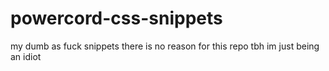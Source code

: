 # powercord-css-snippets
my dumb as fuck snippets there is no reason for this repo tbh im just being an idiot
